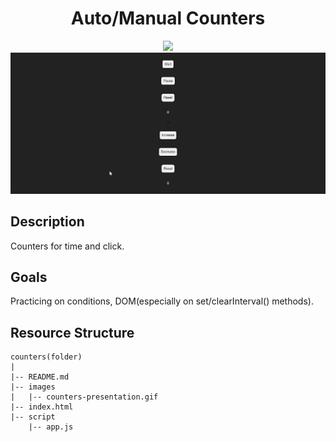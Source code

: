 <div align=center>
	<h1>Auto/Manual Counters</h1>
</div>

<div align="center">
	<a href="https://ehkarabas.github.io/js-exercises/interactiveJSexercises/counters/">
		<img src="https://img.shields.io/badge/live-%23.svg?&style=for-the-badge&logo=www&logoColor=white%22&color=black">
	</a>
	<br>
	<img src="./images/counters-presentation.gif"/>
</div>

## Description

Counters for time and click.

## Goals

Practicing on conditions, DOM(especially on set/clearInterval() methods).


## Resource Structure 

```
counters(folder)
|
|-- README.md
|-- images
|   |-- counters-presentation.gif
|-- index.html
|-- script
    |-- app.js
```


